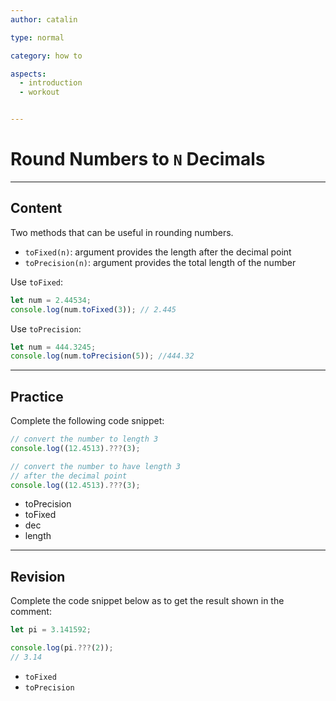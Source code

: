 ```yaml
---
author: catalin

type: normal

category: how to

aspects:
  - introduction
  - workout


---
```


# Round Numbers to `N` Decimals

---
## Content

Two methods that can be useful in rounding numbers.
- `toFixed(n)`: argument provides the length after the decimal point
- `toPrecision(n)`: argument provides the total length of the number

Use `toFixed`:

```javascript
let num = 2.44534;
console.log(num.toFixed(3)); // 2.445
```

Use `toPrecision`:

```javascript
let num = 444.3245;
console.log(num.toPrecision(5)); //444.32
```

---
## Practice

Complete the following code snippet:

```javascript
// convert the number to length 3
console.log((12.4513).???(3);

// convert the number to have length 3 
// after the decimal point
console.log((12.4513).???(3);
```

* toPrecision
* toFixed
* dec
* length

---
## Revision

Complete the code snippet below as to get the result shown in the comment:

```javascript
let pi = 3.141592;

console.log(pi.???(2));
// 3.14
```

* `toFixed`
* `toPrecision`

 
